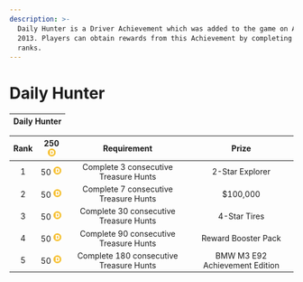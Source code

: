 ```yaml
---
description: >-
  Daily Hunter is a Driver Achievement which was added to the game on April 10th
  2013. Players can obtain rewards from this Achievement by completing its
  ranks.
---
```


# Daily Hunter

| Daily Hunter |
| :---: |


| Rank |  250 ![Icon Driver Points](../../../.gitbook/assets/icon_driver_points.webp) | Requirement | Prize |
| :---: | :---: | :---: | :---: |
| 1 | 50 ![Icon Driver Points](../../../.gitbook/assets/icon_driver_points.webp) | Complete 3 consecutive Treasure Hunts | 2-Star Explorer |
| 2 | 50 ![Icon Driver Points](../../../.gitbook/assets/icon_driver_points.webp) | Complete 7 consecutive Treasure Hunts | $100,000 |
| 3 | 50 ![Icon Driver Points](../../../.gitbook/assets/icon_driver_points.webp) | Complete 30 consecutive Treasure Hunts | 4-Star Tires |
| 4 | 50 ![Icon Driver Points](../../../.gitbook/assets/icon_driver_points.webp) | Complete 90 consecutive Treasure Hunts | Reward Booster Pack |
| 5 | 50 ![Icon Driver Points](../../../.gitbook/assets/icon_driver_points.webp) | Complete 180 consecutive Treasure Hunts |  BMW M3 E92 Achievement Edition |



